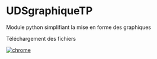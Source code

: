 # UDSgraphiqueTP
Module python simplifiant la mise en forme des graphiques

Téléchargement des fichiers

[![chrome](https://img.shields.io/badge/T%C3%A9charger%20sur-SourceForge-blue.svg)](https://sourceforge.net/projects/udsgraphiquetp/)
